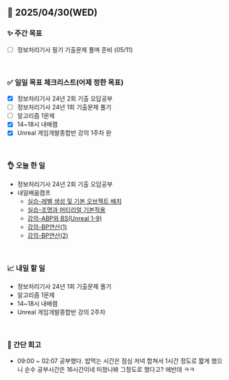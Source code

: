 ## 📅 2025/04/30(WED)


### ✨ 주간 목표

- [ ] 정보처리기사 필기 기출문제 풀며 준비 (05/11)

<br/>

### ✅ 일일 목표 체크리스트(어제 정한 목표)

- [x] 정보처리기사 24년 2회 기출 오답공부
- [ ] 정보처리기사 24년 1회 기출문제 풀기
- [ ] 알고리즘 1문제
- [x] 14~18시 내배캠
- [x] Unreal 게임개발종합반 강의 1주차 완

<br/>

### 👌 오늘 한 일

- 정보처리기사 24년 2회 기출 오답공부
- 내일배움캠프
  - [실습-레벨 생성 및 기본 오브젝트 배치](https://github.com/taene/TIL/blob/main/Unreal%20Engine%205/%EC%8B%A4%EC%8A%B5/%EB%B8%94%EB%A3%A8%ED%94%84%EB%A6%B0%ED%8A%B8%20%ED%99%9C%EC%9A%A9/1_%EB%A0%88%EB%B2%A8%20%EC%83%9D%EC%84%B1%20%EB%B0%8F%20%EA%B8%B0%EB%B3%B8%20%EC%98%A4%EB%B8%8C%EC%A0%9D%ED%8A%B8%20%EB%B0%B0%EC%B9%98.md)
  - [실습-조명과 머티리얼 기본적용](https://github.com/taene/TIL/blob/main/Unreal%20Engine%205/%EC%8B%A4%EC%8A%B5/%EB%B8%94%EB%A3%A8%ED%94%84%EB%A6%B0%ED%8A%B8%20%ED%99%9C%EC%9A%A9/2_%EC%A1%B0%EB%AA%85%EA%B3%BC%20%EB%A8%B8%ED%8B%B0%EB%A6%AC%EC%96%BC%20%EA%B8%B0%EB%B3%B8%20%EC%A0%81%EC%9A%A9.md)
  - [강의-ABP와 BS(Unreal 1-9)](https://github.com/taene/TIL/blob/main/Unreal%20Engine%205/%EC%8B%A4%EC%8A%B5/Unreal%20%EA%B2%8C%EC%9E%84%EA%B0%9C%EB%B0%9C%EC%A2%85%ED%95%A9/4_%EC%95%A0%EB%8B%88%EB%A9%94%EC%9D%B4%EC%85%98%20%EB%B8%94%EB%A3%A8%ED%94%84%EB%A6%B0%ED%8A%B8%EC%99%80%20%EB%B8%94%EB%A0%8C%EB%93%9C%20%EC%8A%A4%ED%8E%98%EC%9D%B4%EC%8A%A4.md)
  - [강의-BP연산(1)](https://github.com/taene/TIL/blob/main/Unreal%20Engine%205/%EC%8B%A4%EC%8A%B5/Unreal%20%EA%B2%8C%EC%9E%84%EA%B0%9C%EB%B0%9C%EC%A2%85%ED%95%A9/5_%EB%B8%94%EB%A3%A8%ED%94%84%EB%A6%B0%ED%8A%B8%20%EC%97%B0%EC%82%B0(1).md)
  - [강의-BP연산(2)](https://github.com/taene/TIL/blob/main/Unreal%20Engine%205/%EC%8B%A4%EC%8A%B5/Unreal%20%EA%B2%8C%EC%9E%84%EA%B0%9C%EB%B0%9C%EC%A2%85%ED%95%A9/6_%EB%B8%94%EB%A3%A8%ED%94%84%EB%A6%B0%ED%8A%B8%20%EC%97%B0%EC%82%B0(2).md)

<br/>


### 📈 내일 할 일

- 정보처리기사 24년 1회 기출문제 풀기
- 알고리즘 1문제
- 14~18시 내배캠
- Unreal 게임개발종합반 강의 2주차
  
  
<br/>

### 💭 간단 회고

- 09:00 ~ 02:07 공부했다. 밥먹는 시간은 점심 저녁 합쳐서 1시간 정도로 짧게 했으니 순수 공부시간은 16시간이네 미쳤나봐 그정도로 했다고? 에반데 ㅋㅋ

<br/>
